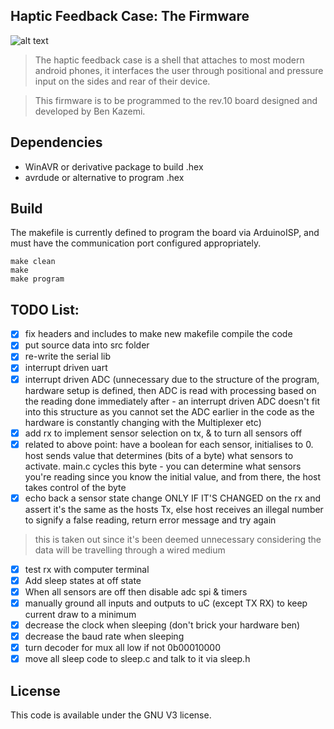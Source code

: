 ## Haptic Feedback Case: The Firmware
![alt text](https://i.imgur.com/NIQDIgh.jpg)

> The haptic feedback case is a shell that attaches to most modern android phones, it interfaces the user through positional and pressure input on the sides and rear of their device.   

> This firmware is to be programmed to the rev.10 board designed and developed by Ben Kazemi. 

## Dependencies
- WinAVR or derivative package to build .hex
- avrdude or alternative to program .hex 

## Build
The makefile is currently defined to program the board via ArduinoISP, and must have the communication port configured appropriately. 

```
make clean
make 
make program
```

## TODO List:
- [x] fix headers and includes to make new makefile compile the code
- [x] put source data into src folder
- [x] re-write the serial lib
- [x] interrupt driven uart
- [x] interrupt driven ADC (unnecessary due to the structure of the program, hardware setup is defined, then ADC is read with processing based on the reading done immediately after - an interrupt driven ADC doesn't fit into this structure as you cannot set the ADC earlier in the code as the hardware is constantly changing with the Multiplexer etc)
- [x] add rx to implement sensor selection on tx, & to turn all sensors off
- [x] related to above point: have a boolean for each sensor, initialises to 0. host sends value that determines (bits of a  byte) what sensors to activate. main.c cycles this byte - you can determine what sensors you're reading since you know the initial value, and from there, the host takes control of the byte
- [x] echo back a sensor state change ONLY IF IT'S CHANGED on the rx and assert it's the same as the hosts Tx, else host receives an illegal number to signify a false reading, return error message and try again 
> this is taken out since it's been deemed unnecessary considering the data will be travelling through a wired medium 
- [x] test rx with computer terminal 
- [x] Add sleep states at off state 
- [x] When all sensors are off then disable adc spi & timers 
- [x] manually ground all inputs and outputs to uC (except TX RX) to keep current draw to a minimum  
- [x] decrease the clock when sleeping (don't brick your hardware ben)
- [x] decrease the baud rate when sleeping
- [x] turn decoder for mux all low if not 0b00010000
- [x] move all sleep code to sleep.c and talk to it via sleep.h

## License 

This code is available under the GNU V3 license. 
